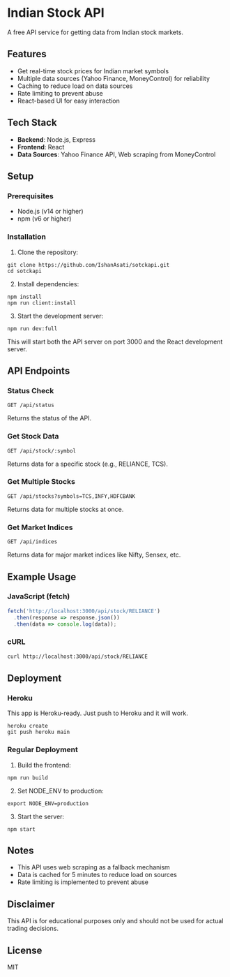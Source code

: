 # Indian Stock API

A free API service for getting data from Indian stock markets.

## Features

- Get real-time stock prices for Indian market symbols
- Multiple data sources (Yahoo Finance, MoneyControl) for reliability
- Caching to reduce load on data sources
- Rate limiting to prevent abuse
- React-based UI for easy interaction

## Tech Stack

- **Backend**: Node.js, Express
- **Frontend**: React
- **Data Sources**: Yahoo Finance API, Web scraping from MoneyControl

## Setup

### Prerequisites

- Node.js (v14 or higher)
- npm (v6 or higher)

### Installation

1. Clone the repository:
```
git clone https://github.com/IshanAsati/sotckapi.git
cd sotckapi
```

2. Install dependencies:
```
npm install
npm run client:install
```

3. Start the development server:
```
npm run dev:full
```

This will start both the API server on port 3000 and the React development server.

## API Endpoints

### Status Check
```
GET /api/status
```
Returns the status of the API.

### Get Stock Data
```
GET /api/stock/:symbol
```
Returns data for a specific stock (e.g., RELIANCE, TCS).

### Get Multiple Stocks
```
GET /api/stocks?symbols=TCS,INFY,HDFCBANK
```
Returns data for multiple stocks at once.

### Get Market Indices
```
GET /api/indices
```
Returns data for major market indices like Nifty, Sensex, etc.

## Example Usage

### JavaScript (fetch)
```javascript
fetch('http://localhost:3000/api/stock/RELIANCE')
  .then(response => response.json())
  .then(data => console.log(data));
```

### cURL
```bash
curl http://localhost:3000/api/stock/RELIANCE
```

## Deployment

### Heroku
This app is Heroku-ready. Just push to Heroku and it will work.
```
heroku create
git push heroku main
```

### Regular Deployment
1. Build the frontend:
```
npm run build
```

2. Set NODE_ENV to production:
```
export NODE_ENV=production
```

3. Start the server:
```
npm start
```

## Notes

- This API uses web scraping as a fallback mechanism
- Data is cached for 5 minutes to reduce load on sources
- Rate limiting is implemented to prevent abuse

## Disclaimer

This API is for educational purposes only and should not be used for actual trading decisions.

## License

MIT
